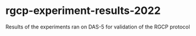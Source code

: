 # rgcp-experiment-results-2022
Results of the experiments ran on DAS-5 for validation of the RGCP protocol
